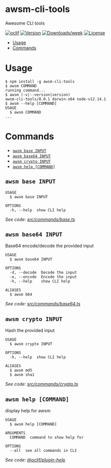 awsm-cli-tools
========

Awesome CLI tools

[![oclif](https://img.shields.io/badge/cli-oclif-brightgreen.svg)](https://oclif.io)
[![Version](https://img.shields.io/npm/v/awsm-cli-tools.svg)](https://npmjs.org/package/awsm-cli-tools)
[![Downloads/week](https://img.shields.io/npm/dw/awsm-cli-tools.svg)](https://npmjs.org/package/awsm-cli-tools)
[![License](https://img.shields.io/npm/l/awsm-cli-tools.svg)](https://github.com/awsmio/cli-tools/blob/master/package.json)

<!-- toc -->
* [Usage](#usage)
* [Commands](#commands)
<!-- tocstop -->
# Usage
<!-- usage -->
```sh-session
$ npm install -g awsm-cli-tools
$ awsm COMMAND
running command...
$ awsm (-v|--version|version)
awsm-cli-tools/0.0.1 darwin-x64 node-v12.14.1
$ awsm --help [COMMAND]
USAGE
  $ awsm COMMAND
...
```
<!-- usagestop -->
# Commands
<!-- commands -->
* [`awsm base INPUT`](#awsm-base-input)
* [`awsm base64 INPUT`](#awsm-base64-input)
* [`awsm crypto INPUT`](#awsm-crypto-input)
* [`awsm help [COMMAND]`](#awsm-help-command)

## `awsm base INPUT`

```
USAGE
  $ awsm base INPUT

OPTIONS
  -h, --help  show CLI help
```

_See code: [src/commands/base.ts](https://github.com/awsmio/cli-tools/blob/v0.0.1/src/commands/base.ts)_

## `awsm base64 INPUT`

Base64 encode/decode the provided input

```
USAGE
  $ awsm base64 INPUT

OPTIONS
  -d, --decode  Decode the input
  -e, --encode  Encode the input
  -h, --help    show CLI help

ALIASES
  $ awsm b64
```

_See code: [src/commands/base64.ts](https://github.com/awsmio/cli-tools/blob/v0.0.1/src/commands/base64.ts)_

## `awsm crypto INPUT`

Hash the provided input

```
USAGE
  $ awsm crypto INPUT

OPTIONS
  -h, --help  show CLI help

ALIASES
  $ awsm md5
  $ awsm sha1
```

_See code: [src/commands/crypto.ts](https://github.com/awsmio/cli-tools/blob/v0.0.1/src/commands/crypto.ts)_

## `awsm help [COMMAND]`

display help for awsm

```
USAGE
  $ awsm help [COMMAND]

ARGUMENTS
  COMMAND  command to show help for

OPTIONS
  --all  see all commands in CLI
```

_See code: [@oclif/plugin-help](https://github.com/oclif/plugin-help/blob/v3.0.1/src/commands/help.ts)_
<!-- commandsstop -->
